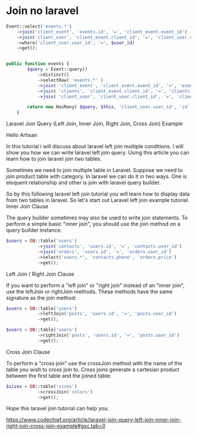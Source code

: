 # Join no laravel
```php
Event::select('events.*')
    ->join('client_event', 'events.id', '=', 'client_event.event_id')
    ->join('client_user', 'client_event.client_id', '=', 'client_user.client_id')
    ->where('client_user.user_id', '=', $user_id)
    ->get();


public function events {
        $query = Event::query()
            ->distinct()
            ->selectRaw( 'events.*' )
            ->join( 'client_event', 'client_event.event_id', '=', 'events.id' )
            ->join( 'clients', 'client_event.client_id', '=', 'clients.id' )
            ->join( 'client_user', 'client_user.client_id', '=', 'clients.id' );

        return new HasMany( $query, $this, 'client_user.user_id', 'id' );
    }
```

Laravel Join Query (Left Join, Inner Join, Right Join, Cross Join) Example

Hello Artisan 

In this tutorial i will discuss about laravel left join multiple conditions. I will show you how we can write laravel left join query. Using this article you can learn how to join laravel join two tables. 

Sometimes we need to join multiple table in Laravel. Suppose we need to join product table with category. In laravel we can do it in two ways. One is eloquent relationship and other is join with laravel query builder.

So by this following laravel left join tutorial you will learn how to display data from two tables in laravel. So let's start out Laravel left join example tutorial. 
Inner Join Clause

The query builder sometimes may also be used to write join statements. To perform a simple basic "inner join", you should use the join method on a query builder instance.
```php
$users = DB::table('users')
            ->join('contacts', 'users.id', '=', 'contacts.user_id')
            ->join('orders', 'users.id', '=', 'orders.user_id')
            ->select('users.*', 'contacts.phone', 'orders.price')
            ->get();

```
 
Left Join / Right Join Clause

If you want to perform a "left join" or "right join" instead of an "inner join", use the leftJoin or rightJoin methods. These methods have the same signature as the join method:
```php
$users = DB::table('users')
            ->leftJoin('posts', 'users.id', '=', 'posts.user_id')
            ->get();

$users = DB::table('users')
            ->rightJoin('posts', 'users.id', '=', 'posts.user_id')
            ->get();

```
 
Cross Join Clause

To perform a "cross join" use the crossJoin method with the name of the table you wish to cross join to. Cross joins generate a cartesian product between the first table and the joined table:
```php
$sizes = DB::table('sizes')
            ->crossJoin('colors')
            ->get();
```

Hope this laravel join tutorial can help you.

https://www.codechief.org/article/laravel-join-query-left-join-inner-join-right-join-cross-join-example#gsc.tab=0

